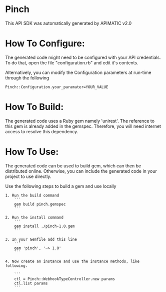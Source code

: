 Pinch
=================
This API SDK was automatically generated by APIMATIC v2.0

How To Configure:
=================
The generated code might need to be configured with your API credentials. To do that,
open the file "configuration.rb" and edit it's contents.

Alternatively, you can modify the Configuration parameters at run-time through the following
```
Pinch::Configuration.your_paramater=YOUR_VALUE
```

How To Build: 
=============
The generated code uses a Ruby gem namely 'unirest'. The reference to this gem is
already added in the gemspec. Therefore, you will need internet access to resolve
this dependency.

How To Use:
===========
The generated code can be used to build gem, which can then be distributed online.
Otherwise, you can include the generated code in your project to use directly.

Use the following steps to build a gem and use locally

    1. Run the build command
        ```
        gem build pinch.gemspec
        ```

    2. Run the install command  
        ```
        gem install ./pinch-1.0.gem
        ```

    3. In your Gemfile add this line
        ```
        gem 'pinch', '~> 1.0'
        ```

    4. Now create an instance and use the instance methods, like following.

        ```
        ctl = Pinch::WebhookTypeController.new params
        ctl.list params
        ```
